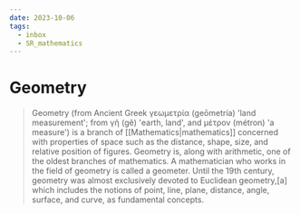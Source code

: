 ```yaml
---
date: 2023-10-06
tags:
  - inbox
  - SR_mathematics
---
```


# Geometry

> Geometry (from Ancient Greek γεωμετρία (geōmetría) 'land measurement'; from γῆ
> (gê) 'earth, land', and μέτρον (métron) 'a measure') is a branch of
> [[Mathematics|mathematics]] concerned with properties of space such as the
> distance, shape, size, and relative position of figures. Geometry is, along
> with arithmetic, one of the oldest branches of mathematics. A mathematician
> who works in the field of geometry is called a geometer. Until the 19th
> century, geometry was almost exclusively devoted to Euclidean geometry,[a]
> which includes the notions of point, line, plane, distance, angle, surface,
> and curve, as fundamental concepts.
